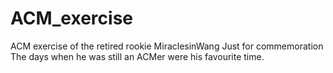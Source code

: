 # ACM_exercise
ACM exercise of the retired rookie MiraclesinWang
Just for commemoration
The days when he was still an ACMer were his favourite time. 
